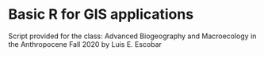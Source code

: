# Basic R for GIS applications
 Script provided for the class: Advanced Biogeography and Macroecology in the Anthropocene  Fall 2020 by Luis E. Escobar
